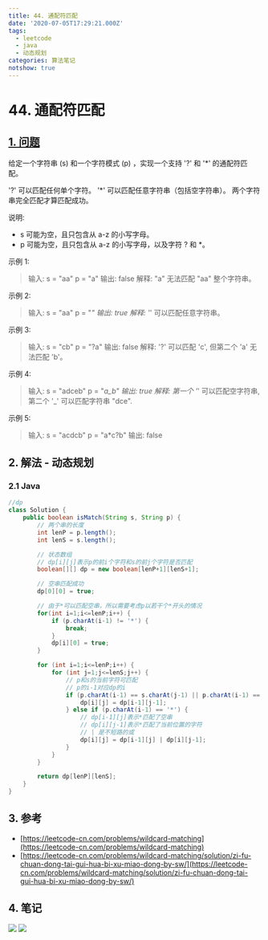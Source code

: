 ```yaml
---
title: 44. 通配符匹配
date: '2020-07-05T17:29:21.000Z'
tags:
  - leetcode
  - java
  - 动态规划
categories: 算法笔记
notshow: true
---
```


# 44. 通配符匹配

## [1. 问题](https://leetcode-cn.com/problems/wildcard-matching/)

给定一个字符串 \(s\) 和一个字符模式 \(p\) ，实现一个支持 '?' 和 '\*' 的通配符匹配。

'?' 可以匹配任何单个字符。 '\*' 可以匹配任意字符串（包括空字符串）。 两个字符串完全匹配才算匹配成功。

说明:

* s 可能为空，且只包含从 a-z 的小写字母。
* p 可能为空，且只包含从 a-z 的小写字母，以及字符 ? 和 \*。

示例 1:

> 输入: s = "aa" p = "a" 输出: false 解释: "a" 无法匹配 "aa" 整个字符串。

示例 2:

> 输入: s = "aa" p = "_" 输出: true 解释: '_' 可以匹配任意字符串。

示例 3:

> 输入: s = "cb" p = "?a" 输出: false 解释: '?' 可以匹配 'c', 但第二个 'a' 无法匹配 'b'。

示例 4:

> 输入: s = "adceb" p = "_a\_b" 输出: true 解释: 第一个 '_' 可以匹配空字符串, 第二个 '\_' 可以匹配字符串 "dce".

示例 5:

> 输入: s = "acdcb" p = "a\*c?b" 输出: false

## 2. 解法 - 动态规划

### 2.1 Java

```java
//dp
class Solution {
    public boolean isMatch(String s, String p) {
        // 两个串的长度
        int lenP = p.length();
        int lenS = s.length();

        // 状态数组
        // dp[i][j]表示p的前i个字符和s的前j个字符是否匹配
        boolean[][] dp = new boolean[lenP+1][lenS+1];

        // 空串匹配成功
        dp[0][0] = true;

        // 由于*可以匹配空串，所以需要考虑p以若干个*开头的情况
        for(int i=1;i<=lenP;i++) {
            if (p.charAt(i-1) != '*') {
                break;
            }
            dp[i][0] = true;
        }

        for (int i=1;i<=lenP;i++) {
            for (int j=1;j<=lenS;j++) {
                // p和s的当前字符可匹配
                // p的i-1对应dp的i
                if (p.charAt(i-1) == s.charAt(j-1) || p.charAt(i-1) == '?') {
                    dp[i][j] = dp[i-1][j-1];
                } else if (p.charAt(i-1) == '*') {
                    // dp[i-1][j]表示*匹配了空串
                    // dp[i][j-1]表示*匹配了当前位置的字符
                    // | 是不短路的或
                    dp[i][j] = dp[i-1][j] | dp[i][j-1];
                }
            }
        }

        return dp[lenP][lenS];
    }
}
```

## 3. 参考

* [https://leetcode-cn.com/problems/wildcard-matching](https://leetcode-cn.com/problems/wildcard-matching)
* [https://leetcode-cn.com/problems/wildcard-matching/solution/zi-fu-chuan-dong-tai-gui-hua-bi-xu-miao-dong-by-sw/](https://leetcode-cn.com/problems/wildcard-matching/solution/zi-fu-chuan-dong-tai-gui-hua-bi-xu-miao-dong-by-sw/)

## 4. 笔记

![](https://777blog.oss-cn-shanghai.aliyuncs.com/blog%20pic/leetcode44-1.jpg) ![](https://777blog.oss-cn-shanghai.aliyuncs.com/blog%20pic/leetcode44-2.jpg)

